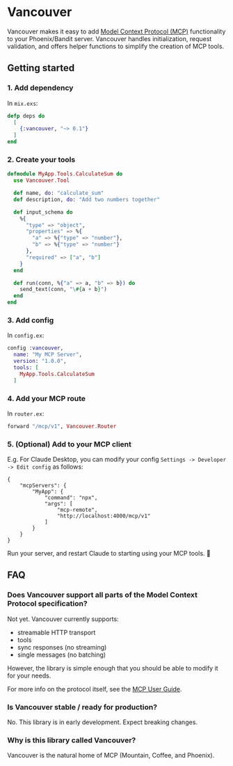 # Vancouver

Vancouver makes it easy to add [Model Context Protocol (MCP)](https://modelcontextprotocol.io/introduction) functionality to your Phoenix/Bandit server. Vancouver handles initialization, request validation, and offers helper functions to simplify the creation of MCP tools. 

## Getting started

### 1. Add dependency

In `mix.exs`:

```elixir
defp deps do
  [
    {:vancouver, "~> 0.1"}
  ]
end
```

### 2. Create your tools

```elixir
defmodule MyApp.Tools.CalculateSum do
  use Vancouver.Tool

  def name, do: "calculate_sum"
  def description, do: "Add two numbers together"

  def input_schema do
    %{
      "type" => "object",
      "properties" => %{
        "a" => %{"type" => "number"},
        "b" => %{"type" => "number"}
      },
      "required" => ["a", "b"]
    }
  end

  def run(conn, %{"a" => a, "b" => b}) do
    send_text(conn, "\#{a + b}")
  end
end
```

### 3. Add config

In `config.ex`:

```elixir
config :vancouver,
  name: "My MCP Server",
  version: "1.0.0",
  tools: [
    MyApp.Tools.CalculateSum
  ]
```

### 4. Add your MCP route

In `router.ex`:

```elixir
forward "/mcp/v1", Vancouver.Router
```

### 5. (Optional) Add to your MCP client

E.g. For Claude Desktop, you can modify your config `Settings -> Developer -> Edit config` as follows:

    {
        "mcpServers": {
            "MyApp": {
                "command": "npx",
                "args": [
                    "mcp-remote",
                    "http://localhost:4000/mcp/v1"
                ]
            }
        }
    }

Run your server, and restart Claude to starting using your MCP tools. 🚀

## FAQ

### Does Vancouver support all parts of the Model Context Protocol specification?

Not yet. Vancouver currently supports:

- streamable HTTP transport
- tools
- sync responses (no streaming)
- single messages (no batching)

However, the library is simple enough that you should be able to modify it for your needs.

For more info on the protocol itself, see the [MCP User Guide](https://modelcontextprotocol.io/introduction).

### Is Vancouver stable / ready for production?

No. This library is in early development. Expect breaking changes.

### Why is this library called Vancouver?

Vancouver is the natural home of MCP (Mountain, Coffee, and Phoenix).